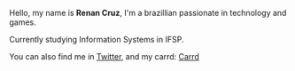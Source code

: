 Hello, my name is **Renan Cruz**, I'm a brazillian passionate in technology and games.

Currently studying Information Systems in IFSP.

You can also find me in [Twitter](https://twitter.com/renntxt), and my carrd: [Carrd](https://renanc.carrd.co/)

<!---
renanpcruz/renanpcruz is a ✨ special ✨ repository because its `README.md` (this file) appears on your GitHub profile.
You can click the Preview link to take a look at your changes.
--->

